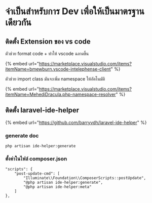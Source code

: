 # จำเป็นสำหรับการ Dev เพื่อให้เป็นมาตรฐานเดียวกัน

## ติดตั้ง Extension ของ vs code

ตัวช่วย format code + ทำให้ vscode ฉลาดขึ้น

{% embed url="https://marketplace.visualstudio.com/items?itemName=bmewburn.vscode-intelephense-client" %}

ตัวช่วย import class มันจะเพิ่ม namespace ให้อัตโนมัติ

{% embed url="https://marketplace.visualstudio.com/items?itemName=MehediDracula.php-namespace-resolver" %}



## ติดตั้ง laravel-ide-helper

{% embed url="https://github.com/barryvdh/laravel-ide-helper" %}

### generate doc

```text
php artisan ide-helper:generate
```

### ตั้งค่าในไฟล์ composer.json

```text
"scripts": {
    "post-update-cmd": [
        "Illuminate\\Foundation\\ComposerScripts::postUpdate",
        "@php artisan ide-helper:generate",
        "@php artisan ide-helper:meta"
    ]
},
```

